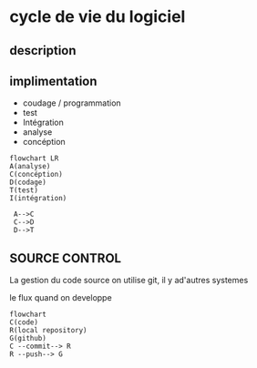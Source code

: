 # cycle de vie du logiciel #

## description ##

## implimentation ##
- coudage / programmation
- test
- Intégration
- analyse
- concéption

```mermaid
flowchart LR
A(analyse)
C(concéption)
D(codage)
T(test)
I(intégration)

 A-->C
 C-->D
 D-->T
 ```
 
 ## SOURCE CONTROL ##
 La gestion du code source
 on utilise git, il y ad'autres systemes

 le flux quand on developpe
 ```mermaid
 flowchart
 C(code)
 R(local repository)
 G(github)
 C --commit--> R
 R --push--> G

 ```
 